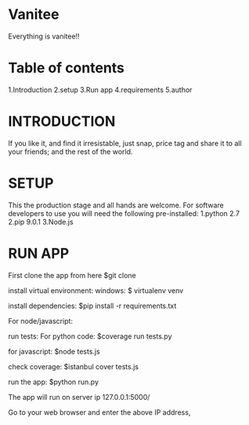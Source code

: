 # Vanitee
Everything is vanitee!!

Table of contents
=================
1.Introduction
2.setup
3.Run app
4.requirements
5.author


INTRODUCTION
============
If you like it, and find it irresistable, just snap, price tag and share it to all your friends;
and the rest of the world. 


SETUP
=====
This the production stage and all hands are welcome.
For software developers to use you will need the following pre-installed:
1.python 2.7
2.pip 9.0.1
3.Node.js

RUN APP
=======
First clone the app from here
$git clone <url>

install virtual environment:
windows:
$ virtualenv venv

install dependencies:
$pip install -r requirements.txt

For node/javascript:


run tests:
For python code:
$coverage run tests.py

for javascript:
$node tests.js

check coverage:
$istanbul cover tests.js


run the app:
$python run.py

The app will run on server ip 127.0.0.1:5000/

Go to your web browser and enter the above IP address,




